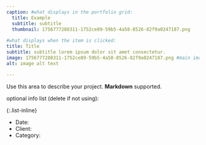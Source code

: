 ```yaml
---
caption: #what displays in the portfolio grid:
  title: Example
  subtitle: subtitle
  thumbnail: 1756777288311-1752ce89-59b5-4a58-8526-82f9a0247187.png
  
#what displays when the item is clicked:
title: Title
subtitle: subtitle lorem ipsum dolor sit amet consectetur.
image: 1756777288311-1752ce89-59b5-4a58-8526-82f9a0247187.png #main image, can be a link or a file in assets/img/portfolio
alt: image alt text

---
```

Use this area to describe your project. **Markdown** supported.

optional info list (delete if not using):

{:.list-inline} 
- Date: 
- Client: 
- Category: 

